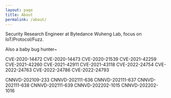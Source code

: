 ```yaml
---
layout: page
title: About
permalink: /about/
---
```


Security Research Engineer at Bytedance Wuheng Lab, focus on IoT/Protocol/Fuzz.

Also a baby bug hunter~

CVE-2020-14472
CVE-2020-14473
CVE-2020-21539
CVE-2021-42259
CVE-2021-42260
CVE-2021-42911
CVE-2021-43118
CVE-2022-24754
CVE-2022-24763
CVE-2022-24786
CVE-2022-24793

CNNVD-202109-233
CNNVD-202111-636
CNNVD-202111-637
CNNVD-202111-638
CNNVD-202111-639
CNNVD-202202-1015
CNNVD-202202-1016
